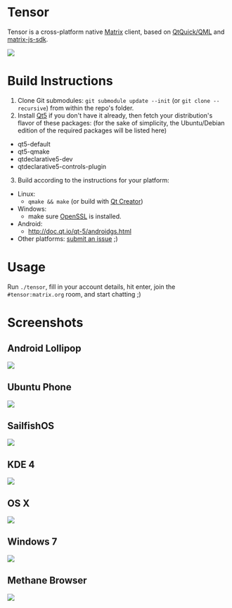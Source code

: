 # Tensor
Tensor is a cross-platform native [Matrix](https://matrix.org) client, based on [QtQuick/QML](http://www.qt.io/qt-quick/) and [matrix-js-sdk](https://github.com/matrix-org/matrix-js-sdk).

![](screenshots/all.png)

# Build Instructions
1. Clone Git submodules: `git submodule update --init` (or `git clone --recursive`) from within the repo's folder.
2. Install [Qt5](http://www.qt.io/download-open-source/) if you don't have it already, then fetch your distribution's flavor of these packages: (for the sake of simplicity, the Ubuntu/Debian edition of the required packages will be listed here)
  - qt5-default
  - qt5-qmake
  - qtdeclarative5-dev
  - qtdeclarative5-controls-plugin
3. Build according to the instructions for your platform:
  - Linux:
    - `qmake && make` (or build with [Qt Creator](http://www.qt.io/ide/))
  - Windows:
    - make sure [OpenSSL](https://slproweb.com/products/Win32OpenSSL.html) is installed.
  - Android:
    - http://doc.qt.io/qt-5/androidgs.html
  - Other platforms: [submit an issue](https://github.com/davidar/tensor/issues) ;)

# Usage
Run `./tensor`, fill in your account details, hit enter, join the `#tensor:matrix.org` room, and start chatting ;)

# Screenshots
## Android Lollipop
![](screenshots/android5.png)
## Ubuntu Phone
![](screenshots/ubuntu-phone.png)
## SailfishOS
![](screenshots/sailfish.png)
## KDE 4
![](screenshots/kde4.png)
## OS X
![](screenshots/osx.png)
## Windows 7
![](screenshots/windows7.png)
## Methane Browser
![](screenshots/methane-browser.png)

